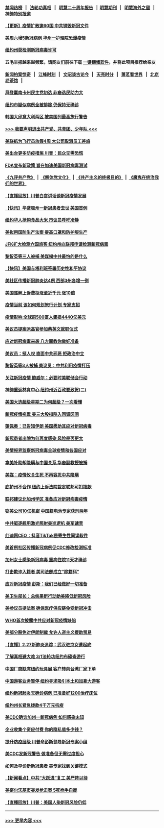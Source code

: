 #### [禁闻热榜](热点新闻.md?=0)  &nbsp;&nbsp;|&nbsp;&nbsp; [法轮功真相](https://github.com/gfw-breaker/truth/blob/master/README.md?=0) &nbsp;&nbsp;|&nbsp;&nbsp; [明慧二十周年报告](https://github.com/gfw-breaker/mh-reports/blob/master/README.md?=0) &nbsp;&nbsp;|&nbsp;&nbsp;[明慧期刊](https://github.com/gfw-breaker/mh-qikan) &nbsp;&nbsp;|&nbsp;&nbsp; [明慧海外之窗](https://github.com/gfw-breaker/mh-news/blob/master/README.md?=0) &nbsp;&nbsp;|&nbsp;&nbsp; [神韵特别报道](https://github.com/gfw-breaker/mh-news/blob/master/shenyun.md?=0)
#### [【更新】疫情扩散逾60国 中共销毁新冠文件](../pages/nsc412/n11890652.md?t=03011731) 
#### [美周六增5新冠病例 华州一护理院恐爆疫情](../pages/nsc412/n11905823.md?t=03011731) 
#### [纽约州获检测新冠病毒许可](../pages/nsc412/n11906069.md?t=03011731) 
#### 五毛举报越来越频繁，请网友们前往下载 [一键翻墙软件](https://github.com/gfw-breaker/ssr-accounts)，并将此项目推荐给亲友
#### [新闻拍案惊奇](https://github.com/gfw-breaker/banned-news/blob/master/pages/link4.md) &nbsp;&nbsp;|&nbsp;&nbsp; [江峰时刻](https://github.com/gfw-breaker/banned-news/blob/master/pages/link4.md) &nbsp;&nbsp;|&nbsp;&nbsp; [文昭谈古论今](https://github.com/gfw-breaker/banned-news/blob/master/pages/link4.md) &nbsp;&nbsp;|&nbsp;&nbsp; [天亮时分](https://github.com/gfw-breaker/banned-news/blob/master/pages/link4.md) &nbsp;&nbsp;|&nbsp;&nbsp; [萧茗看世界](https://github.com/gfw-breaker/banned-news/blob/master/pages/link4.md) &nbsp;&nbsp;|&nbsp;&nbsp; [北京老茶馆](https://github.com/gfw-breaker/banned-news/blob/master/pages/link4.md) &nbsp;&nbsp;|&nbsp;&nbsp; 
#### [拜登赢南卡州民主党初选 非裔选民助力大](../pages/nsc412/n11905930.md?t=03011731) 
#### [纽约市疑似病例全被排除 仍保持无确诊](../pages/nsc412/n11906039.md?t=03011731) 
#### [韩国大邱意大利两区 被美国列最高旅行警告](../pages/nsc412/n11905944.md?t=03011731) 
#### [>>> 我要声明退出共产党、共青团、少年队 <<<](https://github.com/begood0513/goodnews/blob/master/quit/letter.md) 
#### [美联航为飞行员放假4周 大公司取消员工差旅](../pages/nsc412/n11905894.md?t=03011731) 
#### [美出台更多防疫措施 川普：民众无需恐慌](../pages/nsc412/n11905747.md?t=03011731) 
#### [FDA宣布新政策 旨在加速美国新冠病毒测试](../pages/nsc412/n11905693.md?t=03011731) 
#### [《九评共产党》](https://github.com/begood0513/9ping.md/blob/master/README.md) &nbsp;|&nbsp; [《解体党文化》](../../../../jtdwh.md/blob/master/README.md)  &nbsp;|&nbsp; [《共产主义的终极目的》](../../../../gczydzjmd.md/blob/master/README.md) &nbsp;|&nbsp; [《魔鬼在统治我们的世界》](../../../../mgztzwmdsj.md/blob/master/README.md) 
#### [【直播回放】川普白宫讲话谈新冠疫情发展](../pages/nsc412/n11905588.md?t=03011731) 
#### [【快讯】华盛顿州一新冠患者去世 美国首例](../pages/nsc412/n11905571.md?t=03011731) 
#### [纽约华人抢购食品大米 市议员呼吁冷静](../pages/nsc412/n11904453.md?t=03011731) 
#### [美拟用国防生产法案 提高口罩和防护服生产](../pages/nsc412/n11905517.md?t=03011731) 
#### [JFK扩大检测六国旅客 纽约州向联邦申请检测新冠病毒](../pages/nsc412/n11905491.md?t=03011731) 
#### [黎智英等三人被捕 美媒揭中共最怕的是什么](../pages/nsc412/n11905316.md?t=03011731) 
#### [【快讯】美国与塔利班签署历史性和平协议](../pages/nsc412/n11905172.md?t=03011731) 
#### [美社区传播新冠肺炎达4例 西部3州各增一例](../pages/nsc412/n11904070.md?t=03011731) 
#### [美国递解上诉费拟涨至近千元  涨10倍](../pages/nsc412/n11904466.md?t=03011731) 
#### [疫情当前 该如何规划旅行计划 专家支招](../pages/nsc412/n11903865.md?t=03011731) 
#### [疫情影响 全球前500富人骤损4440亿美元](../pages/nsc412/n11904283.md?t=03011731) 
#### [美议员提案派高官参加蔡英文就职仪式](../pages/nsc412/n11904166.md?t=03011731) 
#### [应对新冠病毒来袭 八方面教你做好准备](../pages/nsc412/n11903736.md?t=03011731) 
#### [美议员：挺人权 直面中共邪恶 拒政治中立](../pages/nsc412/n11903790.md?t=03011731) 
#### [黎智英等3人被捕 美议员：中共利用疫情打压](../pages/nsc412/n11903768.md?t=03011731) 
#### [关注新冠疫情 鲍威尔：必要时美联储会行动](../pages/nsc412/n11903672.md?t=03011731) 
#### [神韵重返林肯中心 纽约州近百政要致贺(二)](../pages/nsc412/n11897500.md?t=03011731) 
#### [美国大选超级星期二为何超级？一次看懂](../pages/nsc412/n11903490.md?t=03011731) 
#### [新冠疫情拖累 美三大股指陷入回调区间](../pages/nsc412/n11903211.md?t=03011731) 
#### [蓬佩奥：已告知伊朗 美国愿助其应对新冠病毒](../pages/nsc412/n11903212.md?t=03011731) 
#### [新冠患者出院为何再度感染 风险是否更大](../pages/nsc412/n11903262.md?t=03011731) 
#### [美情报界监察新冠病毒全球疫情和各国应对](../pages/nsc412/n11903098.md?t=03011731) 
#### [拿美补助却隐瞒与中国关系 华裔副教授被捕](../pages/nsc412/n11901687.md?t=03011731) 
#### [美媒：疫情攸关生死 不再容忍中共隐瞒](../pages/nsc412/n11901694.md?t=03011731) 
#### [庇护州不合作  纽约上诉法院裁定联邦可扣拨款](../pages/nsc412/n11902238.md?t=03011731) 
#### [联邦建议北加州学区 准备应对新冠病毒疫情](../pages/nsc412/n11902448.md?t=03011731) 
#### [窃美公司10亿机密 中国籍电池专家获刑两年](../pages/nsc412/n11901996.md?t=03011731) 
#### [中共驱逐舰用激光照射美巡逻机 美军谴责](../pages/nsc412/n11901964.md?t=03011731) 
#### [红迪网CEO：抖音TikTok是寄生性间谍软件](../pages/nsc412/n11901675.md?t=03011731) 
#### [美首例社区传播新冠病例促CDC修改检测标准](../pages/nsc412/n11901490.md?t=03011731) 
#### [加州女士感染新冠病毒 重病住院11天才确诊](../pages/nsc412/n11901246.md?t=03011731) 
#### [打击欺诈入籍者 美司法部成立“除籍科”](../pages/nsc412/n11901364.md?t=03011731) 
#### [应对新冠疫情 彭斯：我们已经做好一切准备](../pages/nsc412/n11901268.md?t=03011731) 
#### [美卫生部长：总统果断行动助美降低新冠风险](../pages/nsc412/n11900906.md?t=03011731) 
#### [美参议员提法案 确保医疗供应链免受新冠冲击](../pages/nsc412/n11901144.md?t=03011731) 
#### [WHO首次披露中共应对新冠疫情缺陷](../pages/nsc412/n11900978.md?t=03011731) 
#### [美部分豁免对伊朗制裁 允许人道主义援助贸易](../pages/nsc412/n11900859.md?t=03011731) 
#### [【直播】2.27新肺炎追踪：武汉进京女遭起底](../pages/nsc412/n11900415.md?t=03011731) 
#### [了解真相避大难  3/1法轮功纽约布碌崙游行](../pages/nsc412/n11899501.md?t=03011731) 
#### [中国厂商缺席纽约玩具展  客户转向台湾厂家下单](../pages/nsc412/n11899505.md?t=03011731) 
#### [中国游客业务暂停  纽约寻求吸引本土和加拿大游客](../pages/nsc412/n11899492.md?t=03011731) 
#### [纽约新冠肺炎无确诊病例  已准备好1200治疗床位](../pages/nsc412/n11899474.md?t=03011731) 
#### [纽约州长紧急拨款4千万元抗疫](../pages/nsc412/n11899477.md?t=03011731) 
#### [美CDC确诊加州一新冠病例 如何感染未知](../pages/nsc412/n11899165.md?t=03011731) 
#### [企业收集个资应付费 你的隐私值多少钱？](../pages/nsc412/n11898097.md?t=03011731) 
#### [提升防疫层级 川普命彭斯领导新冠专案小组](../pages/nsc412/n11898934.md?t=03011731) 
#### [美CDC发新冠警告 做准备但无需过度担心](../pages/nsc412/n11898923.md?t=03011731) 
#### [如何及早诊断新冠患者 美专家找到关键模式](../pages/nsc412/n11898626.md?t=03011731) 
#### [【新闻看点】中共“大跃进”复工 美严阵以待](../pages/nsc412/n11898221.md?t=03011731) 
#### [美密尔沃基市突发枪击案 5死枪手自戕](../pages/nsc412/n11898687.md?t=03011731) 
#### [【直播回放】川普：美国人染新冠风险仍低](../pages/nsc412/n11898088.md?t=03011731) 

----
#### [ >>> 更早内容 <<< ](../indexes/nsc412-earlier.md)
